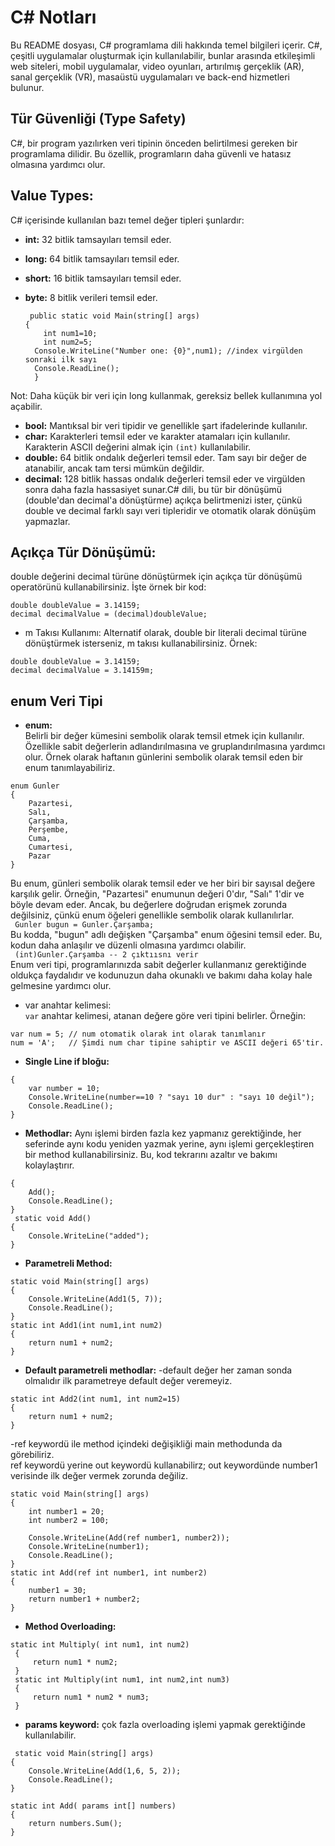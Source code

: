 # C# Notları

Bu README dosyası, C# programlama dili hakkında temel bilgileri içerir. C#, çeşitli uygulamalar oluşturmak için kullanılabilir, bunlar arasında etkileşimli web siteleri, mobil uygulamalar, video oyunları, artırılmış gerçeklik (AR), sanal gerçeklik (VR), masaüstü uygulamaları ve back-end hizmetleri bulunur.

## Tür Güvenliği (Type Safety)

C#, bir program yazılırken veri tipinin önceden belirtilmesi gereken bir programlama dilidir. Bu özellik, programların daha güvenli ve hatasız olmasına yardımcı olur.

## Value Types: 
C# içerisinde kullanılan bazı temel değer tipleri şunlardır:

- **int:** 32 bitlik tamsayıları temsil eder.
- **long:** 64 bitlik tamsayıları temsil eder.
- **short:** 16 bitlik tamsayıları temsil eder.
- **byte:** 8 bitlik verileri temsil eder.
  
  ```
   public static void Main(string[] args)
  {
      int num1=10;
      int num2=5;
    Console.WriteLine("Number one: {0}",num1); //index virgülden sonraki ilk sayı
    Console.ReadLine();
    }
  ```
Not: Daha küçük bir veri için long kullanmak, gereksiz bellek kullanımına yol açabilir.

- **bool:** Mantıksal bir veri tipidir ve genellikle şart ifadelerinde kullanılır.
- **char:** Karakterleri temsil eder ve karakter atamaları için kullanılır. Karakterin ASCII değerini almak için `(int)` kullanılabilir.
- **double:** 64 bitlik ondalık değerleri temsil eder. Tam sayı bir değer de atanabilir, ancak tam tersi mümkün değildir.
- **decimal:** 128 bitlik hassas ondalık değerleri temsil eder ve virgülden sonra daha fazla hassasiyet sunar.C# dili, bu tür bir dönüşümü (double'dan decimal'a dönüştürme) açıkça belirtmenizi ister, çünkü double ve decimal farklı sayı veri tipleridir ve otomatik olarak dönüşüm yapmazlar.

 ## Açıkça Tür Dönüşümü:
double değerini decimal türüne dönüştürmek için açıkça tür dönüşümü operatörünü kullanabilirsiniz. İşte örnek bir kod:

```
double doubleValue = 3.14159;
decimal decimalValue = (decimal)doubleValue;
```

- m Takısı Kullanımı:
Alternatif olarak, double bir literali decimal türüne dönüştürmek isterseniz, m takısı kullanabilirsiniz. Örnek:
 
```
double doubleValue = 3.14159;
decimal decimalValue = 3.14159m;
```

## enum Veri Tipi

- **enum:** <br> Belirli bir değer kümesini sembolik olarak temsil etmek için kullanılır. Özellikle sabit değerlerin adlandırılmasına ve gruplandırılmasına yardımcı olur. Örnek olarak haftanın günlerini sembolik olarak temsil eden bir enum tanımlayabiliriz.

```
enum Gunler
{
    Pazartesi,
    Salı,
    Çarşamba,
    Perşembe,
    Cuma,
    Cumartesi,
    Pazar
}
```
Bu enum, günleri sembolik olarak temsil eder ve her biri bir sayısal değere karşılık gelir.
Örneğin, "Pazartesi" enumunun değeri 0'dır, "Salı" 1'dir ve böyle devam eder. Ancak, bu değerlere doğrudan erişmek zorunda değilsiniz, çünkü enum öğeleri genellikle sembolik olarak kullanılırlar.
<br>
``` Gunler bugun = Gunler.Çarşamba;```<br>
Bu kodda, "bugun" adlı değişken "Çarşamba" enum öğesini temsil eder. Bu, kodun daha anlaşılır ve düzenli olmasına yardımcı olabilir.
 <br>
``` (int)Gunler.Çarşamba -- 2 çıktıısnı verir```<br>
Enum veri tipi, programlarınızda sabit değerler kullanmanız gerektiğinde oldukça faydalıdır ve kodunuzun daha okunaklı ve bakımı daha kolay hale gelmesine yardımcı olur.
- var anahtar kelimesi: <br>
`var` anahtar kelimesi, atanan değere göre veri tipini belirler. Örneğin:
```
var num = 5; // num otomatik olarak int olarak tanımlanır
num = 'A';   // Şimdi num char tipine sahiptir ve ASCII değeri 65'tir.
```
- **Single Line if bloğu:**
```static void Main(string[] args)
{
    var number = 10;
    Console.WriteLine(number==10 ? "sayı 10 dur" : "sayı 10 değil");
    Console.ReadLine();
}
```
- **Methodlar:**
Aynı işlemi birden fazla kez yapmanız gerektiğinde, her seferinde aynı kodu yeniden yazmak yerine, aynı işlemi gerçekleştiren bir method kullanabilirsiniz. Bu, kod tekrarını azaltır ve bakımı kolaylaştırır.

```static void Main(string[] args)
{
    Add();
    Console.ReadLine();
}
 static void Add()
{
    Console.WriteLine("added");
}
```
- **Parametreli Method:**
```
static void Main(string[] args)
{
    Console.WriteLine(Add1(5, 7));
    Console.ReadLine();
}
static int Add1(int num1,int num2)
{
    return num1 + num2;
}
```
- **Default parametreli methodlar:**
-default değer her zaman sonda olmalıdır ilk parametreye default değer veremeyiz.<br>

```
static int Add2(int num1, int num2=15)
{
    return num1 + num2;
}
```

-ref keywordü ile method içindeki değişikliği main methodunda da görebiliriz.<br>
ref keywordü yerine out keywordü kullanabilirz; out keywordünde number1 verisinde ilk değer vermek zorunda değiliz.<br>
```
static void Main(string[] args)
{
    int number1 = 20;
    int number2 = 100;

    Console.WriteLine(Add(ref number1, number2));
    Console.WriteLine(number1);
    Console.ReadLine();
}
static int Add(ref int number1, int number2)
{
    number1 = 30;
    return number1 + number2;
}
```
- **Method Overloading:**

```
static int Multiply( int num1, int num2)
 {
     return num1 * num2;
 }
 static int Multiply(int num1, int num2,int num3)
 {
     return num1 * num2 * num3;
 }
 ```

- **params keyword:** çok fazla overloading işlemi yapmak gerektiğinde kullanılabilir.<br>

```
 static void Main(string[] args)
{
    Console.WriteLine(Add(1,6, 5, 2));
    Console.ReadLine();
}
 
static int Add( params int[] numbers)
{
    return numbers.Sum();
}
```
